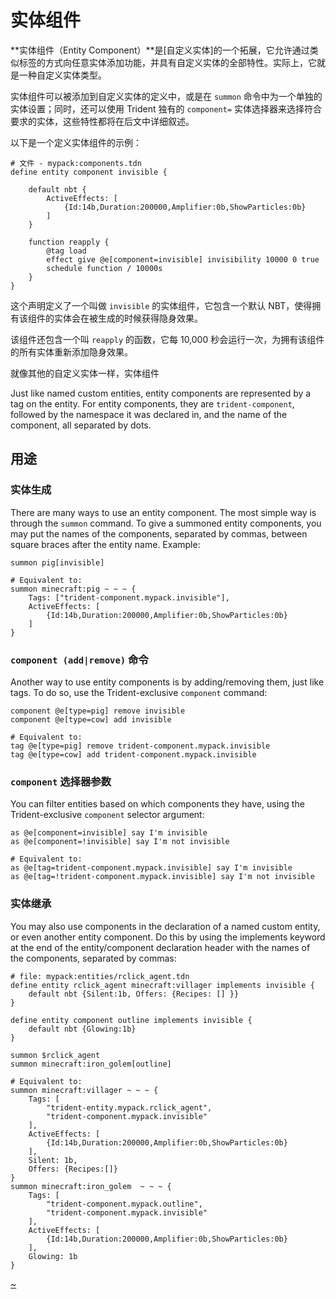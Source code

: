 # 实体组件

**实体组件（Entity Component）**是[自定义实体]的一个拓展，它允许通过类似标签的方式向任意实体添加功能，并具有自定义实体的全部特性。实际上，它就是一种自定义实体类型。

实体组件可以被添加到自定义实体的定义中，或是在 `summon` 命令中为一个单独的实体设置；同时，还可以使用 Trident 独有的 `component=` 实体选择器来选择符合要求的实体，这些特性都将在后文中详细叙述。

以下是一个定义实体组件的示例：

```tdn
# 文件 - mypack:components.tdn
define entity component invisible {

    default nbt {
        ActiveEffects: [
            {Id:14b,Duration:200000,Amplifier:0b,ShowParticles:0b}
        ]
    }

    function reapply {
        @tag load
        effect give @e[component=invisible] invisibility 10000 0 true
        schedule function / 10000s
    }
}
```

这个声明定义了一个叫做 `invisible` 的实体组件，它包含一个默认 NBT，使得拥有该组件的实体会在被生成的时候获得隐身效果。

该组件还包含一个叫 `reapply` 的函数，它每 10,000 秒会运行一次，为拥有该组件的所有实体重新添加隐身效果。

就像其他的自定义实体一样，实体组件

Just like named custom entities, entity components are represented by a tag on the entity. For entity components, they are `trident-component`, followed by the namespace it was declared in, and the name of the component, all separated by dots.

## 用途
### 实体生成

There are many ways to use an entity component. The most simple way is through the `summon` command. To give a summoned entity components, you may put the names of the components, separated by commas, between square braces after the entity name. Example:

```tdn
summon pig[invisible]

# Equivalent to:
summon minecraft:pig ~ ~ ~ {
    Tags: ["trident-component.mypack.invisible"],
    ActiveEffects: [
        {Id:14b,Duration:200000,Amplifier:0b,ShowParticles:0b}
    ]
}
```

### `component (add|remove)` 命令

Another way to use entity components is by adding/removing them, just like tags. To do so, use the Trident-exclusive `component` command:
```tdn
component @e[type=pig] remove invisible
component @e[type=cow] add invisible

# Equivalent to:
tag @e[type=pig] remove trident-component.mypack.invisible
tag @e[type=cow] add trident-component.mypack.invisible
```

### `component` 选择器参数

You can filter entities based on which components they have, using the Trident-exclusive `component` selector argument:
```tdn
as @e[component=invisible] say I'm invisible
as @e[component=!invisible] say I'm not invisible

# Equivalent to:
as @e[tag=trident-component.mypack.invisible] say I'm invisible
as @e[tag=!trident-component.mypack.invisible] say I'm not invisible
```
### 实体继承

You may also use components in the declaration of a named custom entity, or even another entity component. Do this by using the implements keyword at the end of the entity/component declaration header with the names of the components, separated by commas:
```tdn
# file: mypack:entities/rclick_agent.tdn
define entity rclick_agent minecraft:villager implements invisible {
    default nbt {Silent:1b, Offers: {Recipes: [] }}
}

define entity component outline implements invisible {
    default nbt {Glowing:1b}
}

summon $rclick_agent
summon minecraft:iron_golem[outline]

# Equivalent to:
summon minecraft:villager ~ ~ ~ {
    Tags: [
        "trident-entity.mypack.rclick_agent",
        "trident-component.mypack.invisible"
    ],
    ActiveEffects: [
        {Id:14b,Duration:200000,Amplifier:0b,ShowParticles:0b}
    ],
    Silent: 1b,
    Offers: {Recipes:[]}
}
summon minecraft:iron_golem  ~ ~ ~ {
    Tags: [
        "trident-component.mypack.outline",
        "trident-component.mypack.invisible"
    ],
    ActiveEffects: [
        {Id:14b,Duration:200000,Amplifier:0b,ShowParticles:0b}
    ],
    Glowing: 1b
}
```

[~](/~link)